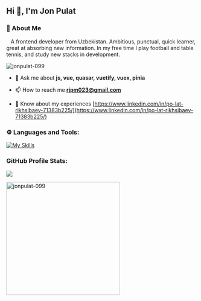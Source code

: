 ## Hi 👋, I'm Jon Pulat

### 🚀 About Me
&nbsp; &nbsp;A frontend developer from Uzbekistan. Ambitious, punctual, quick learner, great at absorbing new information. In my free time I play football and table tennis, and study new stacks in development.

<p>
    <img align="center" src="https://github-readme-streak-stats.herokuapp.com/?user=jonpulat-099&theme=vue-dark" alt="jonpulat-099" />
</p>

- 💬 Ask me about **js, vue, quasar, vuetify, vuex, pinia**

- 📫 How to reach me **rjpm023@gmail.com**

- 📄 Know about my experiences [https://www.linkedin.com/in/po-lat-rikhsibaev-71383b225/](https://www.linkedin.com/in/po-lat-rikhsibaev-71383b225/)


### ⚙️ Languages and Tools:
[![My Skills](https://skillicons.dev/icons?i=js,ts,python,html,css,sass,bootstrap,tailwindcss,vuetify,vuejs,nuxtjs,pinia,django,nodejs,jest,docker,github,figma,linux)](https://skillicons.dev)

### GitHub Profile Stats:
![](https://komarev.com/ghpvc/?username=jonpulat-099&style=for-the-badge)

<p>
    <img align="left" src="https://github-readme-stats.vercel.app/api/top-langs?username=jonpulat-099&theme=vue-dark&show_icons=true&locale=en&layout=compact" alt="jonpulat-099" width="300" />
</p>


